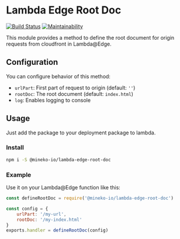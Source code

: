 # Lambda Edge Root Doc
[![Build Status](https://travis-ci.org/mineko-io/lambda-edge-root-doc.svg?branch=master)](https://travis-ci.org/mineko-io/lambda-edge-root-doc) [![Maintainability](https://api.codeclimate.com/v1/badges/b76fb2fec34f0f51cde4/maintainability)](https://codeclimate.com/github/mineko-io/lambda-edge-root-doc/maintainability)

This module provides a method to define the root document for origin requests from cloudfront in Lambda@Edge.

## Configuration
You can configure behavior of this method:

* `urlPart`: First part of request to origin (default: `''`)
* `rootDoc`: The root document (default: `index.html`)
* `log`: Enables logging to console

## Usage
Just add the package to your deployment package to lambda.

### Install
```bash
npm i -S @mineko-io/lambda-edge-root-doc
```

### Example
Use it on your Lambda@Edge function like this:
```js
const defineRootDoc = require('@mineko-io/lambda-edge-root-doc')

const config = {
    urlPart: '/my-url',
    rootDoc: '/my-index.html'
}
exports.handler = defineRootDoc(config)
```